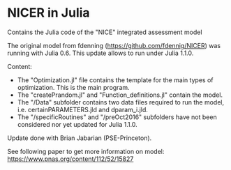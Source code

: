# NICER in Julia
Contains the Julia code of the "NICE" integrated assessment model

The original model from fdenning (https://github.com/fdennig/NICER) was running with Julia 0.6.
This update allows to run under Julia 1.1.0.

Content:
- The "Optimization.jl" file contains the template for the main types of optimization. This is the main program.
- The "createPrandom.jl" and "Function_definitions.jl" contain the model.
- The "/Data" subfolder contains two data files required to run the model, i.e. certainPARAMETERS.jld and dparam_i.jld.
- The "/specificRoutines" and "/preOct2016" subfolders have not been considered nor yet updated for Julia 1.1.0.

Update done with Brian Jabarian (PSE-Princeton). 

See following paper to get more information on model: https://www.pnas.org/content/112/52/15827
